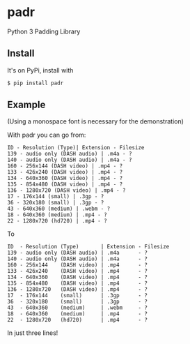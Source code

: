 # padr

Python 3 Padding Library

## Install

It's on PyPi, install with

```bash
$ pip install padr
```

## Example

(Using a monospace font is necessary for the demonstration)

With padr you can go from:

```
ID - Resolution (Type)| Extension - Filesize
139 - audio only (DASH audio) | .m4a - ?
140 - audio only (DASH audio) | .m4a - ?
160 - 256x144 (DASH video) | .mp4 - ?
133 - 426x240 (DASH video) | .mp4 - ?
134 - 640x360 (DASH video) | .mp4 - ?
135 - 854x480 (DASH video) | .mp4 - ?
136 - 1280x720 (DASH video) | .mp4 - ?
17 - 176x144 (small) | .3gp - ?
36 - 320x180 (small) | .3gp - ?
43 - 640x360 (medium) | .webm - ?
18 - 640x360 (medium) | .mp4 - ?
22 - 1280x720 (hd720) | .mp4 - ?
```

To

```
ID  - Resolution (Type)       | Extension - Filesize
139 - audio only (DASH audio) | .m4a      - ?
140 - audio only (DASH audio) | .m4a      - ?
160 - 256x144    (DASH video) | .mp4      - ?
133 - 426x240    (DASH video) | .mp4      - ?
134 - 640x360    (DASH video) | .mp4      - ?
135 - 854x480    (DASH video) | .mp4      - ?
136 - 1280x720   (DASH video) | .mp4      - ?
17  - 176x144    (small)      | .3gp      - ?
36  - 320x180    (small)      | .3gp      - ?
43  - 640x360    (medium)     | .webm     - ?
18  - 640x360    (medium)     | .mp4      - ?
22  - 1280x720   (hd720)      | .mp4      - ?
```

In just three lines!
